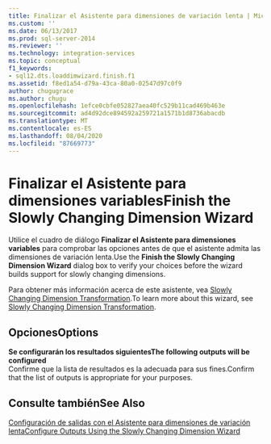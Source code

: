 ```yaml
---
title: Finalizar el Asistente para dimensiones de variación lenta | Microsoft Docs
ms.custom: ''
ms.date: 06/13/2017
ms.prod: sql-server-2014
ms.reviewer: ''
ms.technology: integration-services
ms.topic: conceptual
f1_keywords:
- sql12.dts.loaddimwizard.finish.f1
ms.assetid: f8ed1a54-d79a-43ca-80a0-02547d97c0f9
author: chugugrace
ms.author: chugu
ms.openlocfilehash: 1efce0cbfe052827aea40fc529b11cad469b463e
ms.sourcegitcommit: ad4d92dce894592a259721a1571b1d8736abacdb
ms.translationtype: MT
ms.contentlocale: es-ES
ms.lasthandoff: 08/04/2020
ms.locfileid: "87669773"
---
```

# <a name="finish-the-slowly-changing-dimension-wizard"></a><span data-ttu-id="73400-102">Finalizar el Asistente para dimensiones variables</span><span class="sxs-lookup"><span data-stu-id="73400-102">Finish the Slowly Changing Dimension Wizard</span></span>
  <span data-ttu-id="73400-103">Utilice el cuadro de diálogo **Finalizar el Asistente para dimensiones variables** para comprobar las opciones antes de que el asistente admita las dimensiones de variación lenta.</span><span class="sxs-lookup"><span data-stu-id="73400-103">Use the **Finish the Slowly Changing Dimension Wizard** dialog box to verify your choices before the wizard builds support for slowly changing dimensions.</span></span>  
  
 <span data-ttu-id="73400-104">Para obtener más información acerca de este asistente, vea [Slowly Changing Dimension Transformation](slowly-changing-dimension-transformation.md).</span><span class="sxs-lookup"><span data-stu-id="73400-104">To learn more about this wizard, see [Slowly Changing Dimension Transformation](slowly-changing-dimension-transformation.md).</span></span>  
  
## <a name="options"></a><span data-ttu-id="73400-105">Opciones</span><span class="sxs-lookup"><span data-stu-id="73400-105">Options</span></span>  
 <span data-ttu-id="73400-106">**Se configurarán los resultados siguientes**</span><span class="sxs-lookup"><span data-stu-id="73400-106">**The following outputs will be configured**</span></span>  
 <span data-ttu-id="73400-107">Confirme que la lista de resultados es la adecuada para sus fines.</span><span class="sxs-lookup"><span data-stu-id="73400-107">Confirm that the list of outputs is appropriate for your purposes.</span></span>  
  
## <a name="see-also"></a><span data-ttu-id="73400-108">Consulte también</span><span class="sxs-lookup"><span data-stu-id="73400-108">See Also</span></span>  
 [<span data-ttu-id="73400-109">Configuración de salidas con el Asistente para dimensiones de variación lenta</span><span class="sxs-lookup"><span data-stu-id="73400-109">Configure Outputs Using the Slowly Changing Dimension Wizard</span></span>](configure-outputs-using-the-slowly-changing-dimension-wizard.md)  
  
  
